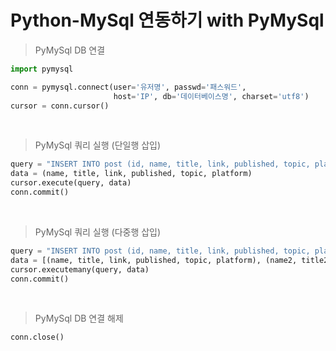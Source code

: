 # Python-MySql 연동하기 with PyMySql

> PyMySql DB 연결

```python
import pymysql

conn = pymysql.connect(user='유저명', passwd='패스워드',
                       host='IP', db='데이터베이스명', charset='utf8')
cursor = conn.cursor()
```

<br>

> PyMySql 쿼리 실행 (단일행 삽입)

```python
query = "INSERT INTO post (id, name, title, link, published, topic, platform) VALUE (0, %s, %s, %s, %s, %s, %s)"
data = (name, title, link, published, topic, platform)
cursor.execute(query, data)
conn.commit()
```

<br>

> PyMySql 쿼리 실행 (다중행 삽입)

```python
query = "INSERT INTO post (id, name, title, link, published, topic, platform) VALUE (0, %s, %s, %s, %s, %s, %s)"
data = [(name, title, link, published, topic, platform), (name2, title2, link2, published2, topic2, platform2)...]
cursor.executemany(query, data)
conn.commit()
```

<br>

> PyMySql DB 연결 해제

```python
conn.close()
```
